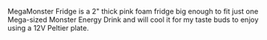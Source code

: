 MegaMonster Fridge is a 2" thick pink foam fridge big enough to fit just one Mega-sized Monster Energy Drink and will cool it for my taste buds to enjoy using a 12V Peltier plate.
